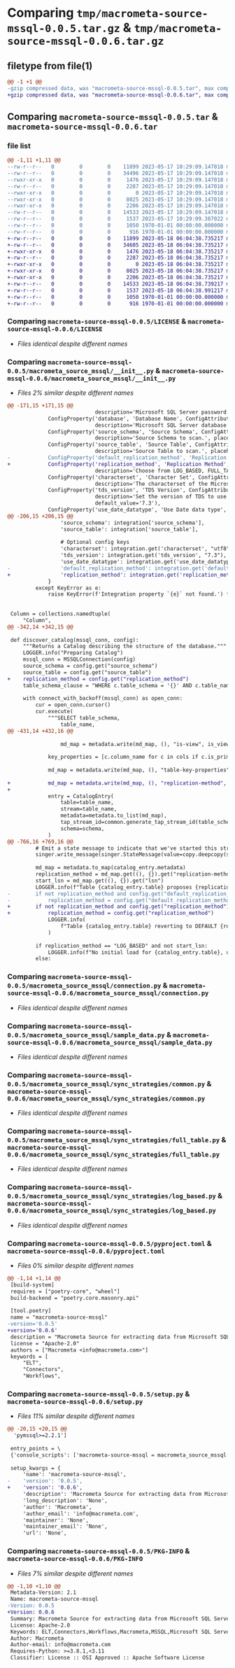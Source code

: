# Comparing `tmp/macrometa-source-mssql-0.0.5.tar.gz` & `tmp/macrometa-source-mssql-0.0.6.tar.gz`

## filetype from file(1)

```diff
@@ -1 +1 @@
-gzip compressed data, was "macrometa-source-mssql-0.0.5.tar", max compression
+gzip compressed data, was "macrometa-source-mssql-0.0.6.tar", max compression
```

## Comparing `macrometa-source-mssql-0.0.5.tar` & `macrometa-source-mssql-0.0.6.tar`

### file list

```diff
@@ -1,11 +1,11 @@
--rw-r--r--   0        0        0    11899 2023-05-17 10:29:09.147018 macrometa-source-mssql-0.0.5/LICENSE
--rw-r--r--   0        0        0    34496 2023-05-17 10:29:09.147018 macrometa-source-mssql-0.0.5/macrometa_source_mssql/__init__.py
--rwxr-xr-x   0        0        0     1476 2023-05-17 10:29:09.147018 macrometa-source-mssql-0.0.5/macrometa_source_mssql/connection.py
--rw-r--r--   0        0        0     2287 2023-05-17 10:29:09.147018 macrometa-source-mssql-0.0.5/macrometa_source_mssql/sample_data.py
--rwxr-xr-x   0        0        0        0 2023-05-17 10:29:09.147018 macrometa-source-mssql-0.0.5/macrometa_source_mssql/sync_strategies/__init__.py
--rwxr-xr-x   0        0        0     8025 2023-05-17 10:29:09.147018 macrometa-source-mssql-0.0.5/macrometa_source_mssql/sync_strategies/common.py
--rwxr-xr-x   0        0        0     2206 2023-05-17 10:29:09.147018 macrometa-source-mssql-0.0.5/macrometa_source_mssql/sync_strategies/full_table.py
--rw-r--r--   0        0        0    14533 2023-05-17 10:29:09.147018 macrometa-source-mssql-0.0.5/macrometa_source_mssql/sync_strategies/log_based.py
--rw-r--r--   0        0        0     1537 2023-05-17 10:29:09.387022 macrometa-source-mssql-0.0.5/pyproject.toml
--rw-r--r--   0        0        0     1050 1970-01-01 00:00:00.000000 macrometa-source-mssql-0.0.5/setup.py
--rw-r--r--   0        0        0      916 1970-01-01 00:00:00.000000 macrometa-source-mssql-0.0.5/PKG-INFO
+-rw-r--r--   0        0        0    11899 2023-05-18 06:04:38.735217 macrometa-source-mssql-0.0.6/LICENSE
+-rw-r--r--   0        0        0    34605 2023-05-18 06:04:38.735217 macrometa-source-mssql-0.0.6/macrometa_source_mssql/__init__.py
+-rwxr-xr-x   0        0        0     1476 2023-05-18 06:04:38.735217 macrometa-source-mssql-0.0.6/macrometa_source_mssql/connection.py
+-rw-r--r--   0        0        0     2287 2023-05-18 06:04:38.735217 macrometa-source-mssql-0.0.6/macrometa_source_mssql/sample_data.py
+-rwxr-xr-x   0        0        0        0 2023-05-18 06:04:38.735217 macrometa-source-mssql-0.0.6/macrometa_source_mssql/sync_strategies/__init__.py
+-rwxr-xr-x   0        0        0     8025 2023-05-18 06:04:38.735217 macrometa-source-mssql-0.0.6/macrometa_source_mssql/sync_strategies/common.py
+-rwxr-xr-x   0        0        0     2206 2023-05-18 06:04:38.735217 macrometa-source-mssql-0.0.6/macrometa_source_mssql/sync_strategies/full_table.py
+-rw-r--r--   0        0        0    14533 2023-05-18 06:04:38.739217 macrometa-source-mssql-0.0.6/macrometa_source_mssql/sync_strategies/log_based.py
+-rw-r--r--   0        0        0     1537 2023-05-18 06:04:38.991217 macrometa-source-mssql-0.0.6/pyproject.toml
+-rw-r--r--   0        0        0     1050 1970-01-01 00:00:00.000000 macrometa-source-mssql-0.0.6/setup.py
+-rw-r--r--   0        0        0      916 1970-01-01 00:00:00.000000 macrometa-source-mssql-0.0.6/PKG-INFO
```

### Comparing `macrometa-source-mssql-0.0.5/LICENSE` & `macrometa-source-mssql-0.0.6/LICENSE`

 * *Files identical despite different names*

### Comparing `macrometa-source-mssql-0.0.5/macrometa_source_mssql/__init__.py` & `macrometa-source-mssql-0.0.6/macrometa_source_mssql/__init__.py`

 * *Files 2% similar despite different names*

```diff
@@ -171,15 +171,15 @@
                            description='Microsoft SQL Server password.', placeholder_value='password'),
             ConfigProperty('database', 'Database Name', ConfigAttributeType.STRING, True, True,
                            description='Microsoft SQL Server database name.', default_value='master'),
             ConfigProperty('source_schema', 'Source Schema', ConfigAttributeType.STRING, True, True,
                            description='Source Schema to scan.', placeholder_value='my_schema'),
             ConfigProperty('source_table', 'Source Table', ConfigAttributeType.STRING, True, True,
                            description='Source Table to scan.', placeholder_value='my_table'),
-            ConfigProperty('default_replication_method', 'Replication Method', ConfigAttributeType.STRING, True, True,
+            ConfigProperty('replication_method', 'Replication Method', ConfigAttributeType.STRING, True, True,
                            description='Choose from LOG_BASED, FULL_TABLE.', default_value='FULL_TABLE'),
             ConfigProperty('characterset', 'Character Set', ConfigAttributeType.STRING, False, False,
                            description='The characterset of the Microsoft SQL Server database.', default_value='utf8'),
             ConfigProperty('tds_version', 'TDS Version', ConfigAttributeType.STRING, False, False,
                            description='Set the version of TDS to use when communicating with MS SQL Server.',
                            default_value='7.3'),
             ConfigProperty('use_date_datatype', 'Use Date data type', ConfigAttributeType.BOOLEAN, False, False,
@@ -206,15 +206,15 @@
                 'source_schema': integration['source_schema'],
                 'source_table': integration['source_table'],
 
                 # Optional config keys
                 'characterset': integration.get('characterset', "utf8"),
                 'tds_version': integration.get('tds_version', "7.3"),
                 'use_date_datatype': integration.get('use_date_datatype', False),
-                'default_replication_method': integration.get('default_replication_method', "FULL_TABLE")
+                'replication_method': integration.get('replication_method', "FULL_TABLE")
             }
         except KeyError as e:
             raise KeyError(f'Integration property `{e}` not found.') from e
 
 
 Column = collections.namedtuple(
     "Column",
@@ -342,14 +342,15 @@
 
 def discover_catalog(mssql_conn, config):
     """Returns a Catalog describing the structure of the database."""
     LOGGER.info("Preparing Catalog")
     mssql_conn = MSSQLConnection(config)
     source_schema = config.get("source_schema")
     source_table = config.get("source_table")
+    replication_method = config.get("replication_method")
     table_schema_clause = "WHERE c.table_schema = '{}' AND c.table_name='{}'".format(source_schema, source_table)
 
     with connect_with_backoff(mssql_conn) as open_conn:
         cur = open_conn.cursor()
         cur.execute(
             """SELECT table_schema,
                 table_name,
@@ -431,14 +432,16 @@
 
                 md_map = metadata.write(md_map, (), "is-view", is_view)
 
             key_properties = [c.column_name for c in cols if c.is_primary_key == 1]
 
             md_map = metadata.write(md_map, (), "table-key-properties", key_properties)
 
+            md_map = metadata.write(md_map, (), "replication-method", replication_method)
+
             entry = CatalogEntry(
                 table=table_name,
                 stream=table_name,
                 metadata=metadata.to_list(md_map),
                 tap_stream_id=common.generate_tap_stream_id(table_schema, table_name),
                 schema=schema,
             )
@@ -766,16 +769,16 @@
         # Emit a state message to indicate that we've started this stream
         singer.write_message(singer.StateMessage(value=copy.deepcopy(state)))
 
         md_map = metadata.to_map(catalog_entry.metadata)
         replication_method = md_map.get((), {}).get("replication-method")
         start_lsn = md_map.get((), {}).get("lsn")
         LOGGER.info(f"Table {catalog_entry.table} proposes {replication_method} sync")
-        if not replication_method and config.get("default_replication_method"):
-            replication_method = config.get("default_replication_method")
+        if not replication_method and config.get("replication_method"):
+            replication_method = config.get("replication_method")
             LOGGER.info(
                 f"Table {catalog_entry.table} reverting to DEFAULT {replication_method} sync"
             )
 
         if replication_method == "LOG_BASED" and not start_lsn:
             LOGGER.info(f"No initial load for {catalog_entry.table}, using full table replication")
         else:
```

### Comparing `macrometa-source-mssql-0.0.5/macrometa_source_mssql/connection.py` & `macrometa-source-mssql-0.0.6/macrometa_source_mssql/connection.py`

 * *Files identical despite different names*

### Comparing `macrometa-source-mssql-0.0.5/macrometa_source_mssql/sample_data.py` & `macrometa-source-mssql-0.0.6/macrometa_source_mssql/sample_data.py`

 * *Files identical despite different names*

### Comparing `macrometa-source-mssql-0.0.5/macrometa_source_mssql/sync_strategies/common.py` & `macrometa-source-mssql-0.0.6/macrometa_source_mssql/sync_strategies/common.py`

 * *Files identical despite different names*

### Comparing `macrometa-source-mssql-0.0.5/macrometa_source_mssql/sync_strategies/full_table.py` & `macrometa-source-mssql-0.0.6/macrometa_source_mssql/sync_strategies/full_table.py`

 * *Files identical despite different names*

### Comparing `macrometa-source-mssql-0.0.5/macrometa_source_mssql/sync_strategies/log_based.py` & `macrometa-source-mssql-0.0.6/macrometa_source_mssql/sync_strategies/log_based.py`

 * *Files identical despite different names*

### Comparing `macrometa-source-mssql-0.0.5/pyproject.toml` & `macrometa-source-mssql-0.0.6/pyproject.toml`

 * *Files 0% similar despite different names*

```diff
@@ -1,14 +1,14 @@
 [build-system]
 requires = ["poetry-core", "wheel"]
 build-backend = "poetry.core.masonry.api"
 
 [tool.poetry]
 name = "macrometa-source-mssql"
-version='0.0.5'
+version='0.0.6'
 description = "Macrometa Source for extracting data from Microsoft SQL Server."
 license = "Apache-2.0"
 authors = ["Macrometa <info@macrometa.com>"]
 keywords = [
     "ELT",
     "Connectors",
     "Workflows",
```

### Comparing `macrometa-source-mssql-0.0.5/setup.py` & `macrometa-source-mssql-0.0.6/setup.py`

 * *Files 11% similar despite different names*

```diff
@@ -20,15 +20,15 @@
  'pymssql>=2.2.1']
 
 entry_points = \
 {'console_scripts': ['macrometa-source-mssql = macrometa_source_mssql:main']}
 
 setup_kwargs = {
     'name': 'macrometa-source-mssql',
-    'version': '0.0.5',
+    'version': '0.0.6',
     'description': 'Macrometa Source for extracting data from Microsoft SQL Server.',
     'long_description': 'None',
     'author': 'Macrometa',
     'author_email': 'info@macrometa.com',
     'maintainer': 'None',
     'maintainer_email': 'None',
     'url': 'None',
```

### Comparing `macrometa-source-mssql-0.0.5/PKG-INFO` & `macrometa-source-mssql-0.0.6/PKG-INFO`

 * *Files 7% similar despite different names*

```diff
@@ -1,10 +1,10 @@
 Metadata-Version: 2.1
 Name: macrometa-source-mssql
-Version: 0.0.5
+Version: 0.0.6
 Summary: Macrometa Source for extracting data from Microsoft SQL Server.
 License: Apache-2.0
 Keywords: ELT,Connectors,Workflows,Macrometa,MSSQL,Microsoft SQL Server,Source
 Author: Macrometa
 Author-email: info@macrometa.com
 Requires-Python: >=3.8.1,<3.11
 Classifier: License :: OSI Approved :: Apache Software License
```

